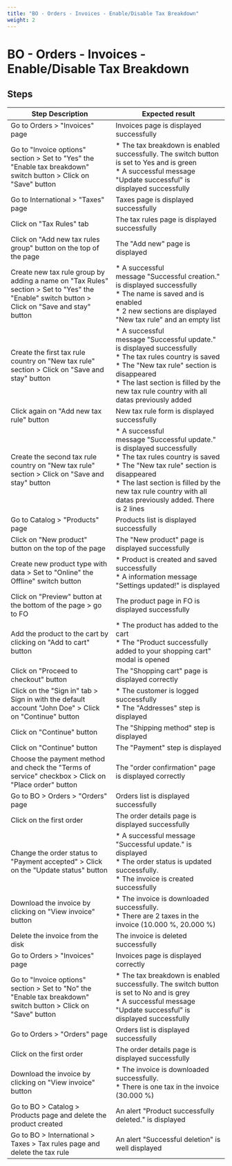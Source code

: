 ```yaml
---
title: "BO - Orders - Invoices - Enable/Disable Tax Breakdown"
weight: 2
---
```


# BO - Orders - Invoices - Enable/Disable Tax Breakdown
## Steps
| Step Description | Expected result |
| ----- | ----- |
| Go to Orders > "Invoices" page | Invoices page is displayed successfully |
| Go to "Invoice options" section > Set to "Yes" the "Enable tax breakdown" switch button > Click on "Save" button | * The tax breakdown is enabled successfully. The switch button is set to Yes and is green<br> * A successful message "Update successful" is displayed successfully |
| Go to International > "Taxes" page | Taxes page is displayed successfully |
| Click on "Tax Rules" tab | The tax rules page is displayed successfully |
| Click on "Add new tax rules group" button on the top of the page | The "Add new" page is displayed |
| Create new tax rule group by adding a name on "Tax Rules" section > Set to "Yes" the "Enable" switch button > Click on "Save and stay" button | * A successful message "Successful creation." is displayed successfully<br> * The name is saved and is enabled<br> * 2 new sections are displayed "New tax rule" and an empty list |
| Create the first tax rule country on "New tax rule" section > Click on "Save and stay" button | * A successful message "Successful update." is displayed successfully<br> * The tax rules country is saved<br> * The "New tax rule" section is disappeared<br> * The last section is filled by the new tax rule country with all datas previously added |
| Click again on "Add new tax rule" button | New tax rule form is displayed successfully |
| Create the second tax rule country on "New tax rule" section > Click on "Save and stay" button | * A successful message "Successful update." is displayed successfully<br> * The tax rules country is saved<br> * The "New tax rule" section is disappeared<br> * The last section is filled by the new tax rule country with all datas previously added. There is 2 lines |
| Go to Catalog > "Products" page | Products list is displayed successfully |
| Click on "New product" button on the top of the page | The "New product" page is displayed successfully |
| Create new product type with data > Set to "Online" the Offline" switch button | * Product is created and saved successfully<br> * A information message "Settings updated!" is displayed |
| Click on "Preview" button at the bottom of the page > go to FO | The product page in FO is displayed successfully |
| Add the product to the cart by clicking on "Add to cart" button | * The product has added to the cart<br> * The "Product successfully added to your shopping cart" modal is opened |
| Click on "Proceed to checkout" button | The "Shopping cart" page is displayed correctly |
| Click on the "Sign in" tab > Sign in with the default account "John Doe" > Click on "Continue" button | * The customer is logged successfully<br> * The "Addresses" step is displayed |
| Click on "Continue" button | The "Shipping method" step is displayed |
| Click on "Continue" button | The "Payment" step is displayed |
| Choose the payment method and check the "Terms of service" checkbox > Click on "Place order" button | The "order confirmation" page is displayed correctly |
| Go to BO > Orders > "Orders" page | Orders list is displayed successfully |
| Click on the first order | The order details page is displayed successfully |
| Change the order status to "Payment accepted" > Click on the "Update status" button | * A successful message "Successful update." is displayed<br> * The order status is updated successfully.<br> * The invoice is created successfully |
| Download the invoice by clicking on "View invoice" button | * The invoice is downloaded successfully.<br> * There are 2 taxes in the invoice (10.000 %, 20.000 %) |
| Delete the invoice from the disk | The invoice is deleted successfully |
| Go to Orders > "Invoices" page | Invoices page is displayed correctly |
| Go to "Invoice options" section > Set to "No" the "Enable tax breakdown" switch button > Click on "Save" button | * The tax breakdown is enabled successfully. The switch button is set to No and is grey<br> * A successful message "Update successful" is displayed successfully |
| Go to Orders > "Orders" page | Orders list is displayed successfully |
| Click on the first order | The order details page is displayed successfully |
| Download the invoice by clicking on "View invoice" button | * The invoice is downloaded successfully.<br> * There is one tax in the invoice (30.000 %) |
| Go to BO > Catalog > Products page and delete the product created | An alert "Product successfully deleted." is displayed |
| Go to BO > International > Taxes > Tax rules page and delete the tax rule | An alert "Successful deletion" is well displayed |
